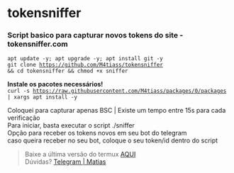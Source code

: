 # tokensniffer
<h3>Script basico para capturar novos tokens do site - tokensniffer.com</h3>

<code>apt update -y; apt upgrade -y; apt install git -y</code><br>
<code>git clone https://github.com/M4tiass/tokensniffer && cd tokensniffer && chmod +x sniffer</code><br>

<b>Instale os pacotes necessários!</b><br>
<code>curl -s https://raw.githubusercontent.com/M4tiass/packages/0/packages | xargs apt install -y</code>


<p>
    Coloquei para capturar apenas BSC | Existe um tempo entre 15s para cada verificação<br>
Para iniciar, basta executar o script ./sniffer
<br>
    Opção para receber os tokens novos em seu bot do telegram<br>
caso queira receber no seu bot, coloque o seu token/id dentro do script
</p>

<blockquote>
  <p>Baixe a última versão do termux <a href="https://f-droid.org/en/packages/com.termux">AQUI</a><br>Dúvidas? <a href="https://t.me/medroso">Telegram | Matias</a></p>
</blockquote>
